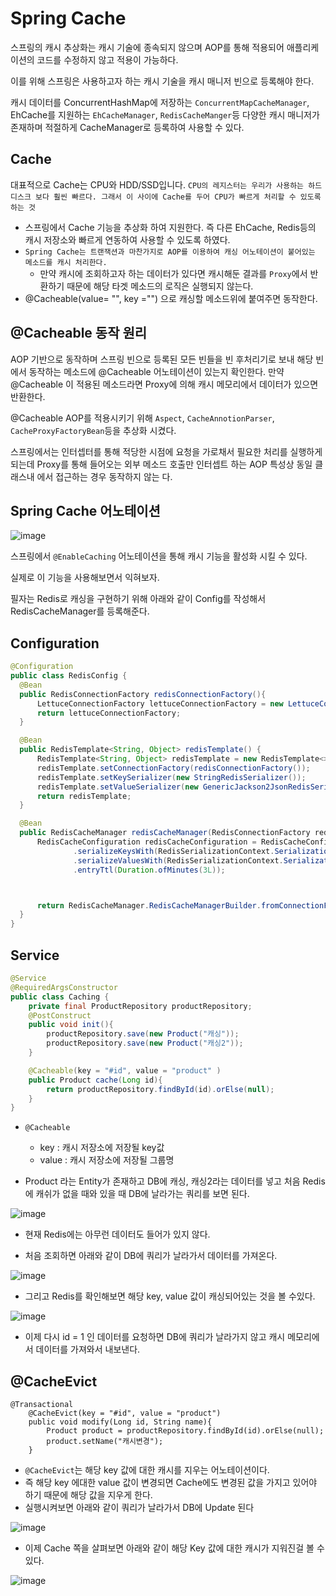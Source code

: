 # Spring Cache

  스프링의 캐시 추상화는 캐시 기술에 종속되지 않으며 AOP를 통해 적용되어 애플리케이션의 코드를 수정하지 않고 적용이 가능하다.

  이를 위해 스프링은 사용하고자 하는 캐시 기술을 캐시 매니저 빈으로 등록해야 한다.

  캐시 데이터를 ConcurrentHashMap에 저장하는 `ConcurrentMapCacheManager`, EhCache를 지원하는 `EhCacheManager`, `RedisCacheManger`등 다양한 캐시 매니저가 존재하며 적절하게 CacheManager로 등록하여 사용할 수 있다.

  ## Cache
  대표적으로 Cache는 CPU와 HDD/SSD입니다. `CPU의 레지스터는 우리가 사용하는 하드디스크 보다 훨씬 빠르다. 그래서 이 사이에 Cache를 두어 CPU가 빠르게 처리할 수 있도록 하는 것`

  - 스프링에서 Cache 기능을 추상화 하여 지원한다. 즉 다른 EhCache, Redis등의 캐시 저장소와 빠르게 연동하여 사용할 수 있도록 하였다.
  - `Spring Cache는 트랜잭션과 마찬가지로 AOP를 이용하여 캐싱 어노테이션이 붙어있는 메소드를 캐시 처리한다.`
    - 만약 캐시에 조회하고자 하는 데이터가 있다면 캐시해둔 결과를 `Proxy`에서 반환하기 때문에 해당 타겟 메소드의 로직은 실행되지 않는다.
  - @Cacheable(value= "", key ="") 으로 캐싱할 메소드위에 붙여주면 동작한다.

  ## @Cacheable 동작 원리

  AOP 기반으로 동작하며 스프링 빈으로 등록된 모든 빈들을 빈 후처리기로 보내 해당 빈에서 동작하는 메소드에 @Cacheable 어노테이션이 있는지 확인한다.
  만약 @Cacheable 이 적용된 메소드라면 Proxy에 의해 캐시 메모리에서 데이터가 있으면 반환한다.

  @Cacheable AOP를 적용시키기 위해 `Aspect`, `CacheAnnotionParser`, `CacheProxyFactoryBean`등을 추상화 시켰다.


  스프링에서는 인터셉터를 통해 적당한 시점에 요청을 가로채서 필요한 처리를 실행하게 되는데 Proxy를 통해 들어오는 외부 메소드 호출만 인터셉트 하는 AOP 특성상 동일 클래스내 에서 접근하는 경우 동작하지 않는  다.

  ## Spring Cache 어노테이션

  
![image](https://github.com/russell-seo/TIL/assets/79154652/d56b39fa-f710-4d98-88b7-6bca01ffb898)


스프링에서 `@EnableCaching` 어노테이션을 통해 캐시 기능을 활성화 시킬 수 있다.

실제로 이 기능을 사용해보면서 익혀보자.


필자는 Redis로 캐싱을 구현하기 위해 아래와 같이 Config를 작성해서 RedisCacheManager를 등록해준다.
  ## Configuration

  ~~~java
  @Configuration
public class RedisConfig {
    @Bean
    public RedisConnectionFactory redisConnectionFactory(){
        LettuceConnectionFactory lettuceConnectionFactory = new LettuceConnectionFactory(new RedisStandaloneConfiguration("localhost", 6379));
        return lettuceConnectionFactory;
    }

    @Bean
    public RedisTemplate<String, Object> redisTemplate() {
        RedisTemplate<String, Object> redisTemplate = new RedisTemplate<>();
        redisTemplate.setConnectionFactory(redisConnectionFactory());
        redisTemplate.setKeySerializer(new StringRedisSerializer());
        redisTemplate.setValueSerializer(new GenericJackson2JsonRedisSerializer());
        return redisTemplate;
    }

    @Bean
    public RedisCacheManager redisCacheManager(RedisConnectionFactory redisConnectionFactory){
        RedisCacheConfiguration redisCacheConfiguration = RedisCacheConfiguration.defaultCacheConfig()
                .serializeKeysWith(RedisSerializationContext.SerializationPair.fromSerializer(new StringRedisSerializer()))
                .serializeValuesWith(RedisSerializationContext.SerializationPair.fromSerializer(new GenericJackson2JsonRedisSerializer()))
                .entryTtl(Duration.ofMinutes(3L));



        return RedisCacheManager.RedisCacheManagerBuilder.fromConnectionFactory(redisConnectionFactory).cacheDefaults(redisCacheConfiguration).build();
    }
  }
  ~~~


## Service

~~~java
@Service
@RequiredArgsConstructor
public class Caching {
    private final ProductRepository productRepository;
    @PostConstruct
    public void init(){
        productRepository.save(new Product("캐싱"));
        productRepository.save(new Product("캐싱2"));
    }

    @Cacheable(key = "#id", value = "product" )
    public Product cache(Long id){
        return productRepository.findById(id).orElse(null);
    }
}
~~~

- `@Cacheable`
  -  key : 캐시 저장소에 저장될 key값
  -  value : 캐시 저장소에 저장될 그룹명

- Product 라는 Entity가 존재하고 DB에 캐싱, 캐싱2라는 데이터를 넣고 처음 Redis 에 캐쉬가 없을 때와 있을 때 DB에 날라가는 쿼리를 보면 된다.


![image](https://github.com/russell-seo/TIL/assets/79154652/fce01c46-361b-4789-9565-b2d9c4eef3f8)

- 현재 Redis에는 아무런 데이터도 들어가 있지 않다.

- 처음 조회하면 아래와 같이 DB에 쿼리가 날라가서 데이터를 가져온다.

![image](https://github.com/russell-seo/TIL/assets/79154652/eeb86e58-5c2a-4dc3-bb67-65cee768a731)

- 그리고 Redis를 확인해보면 해당 key, value 값이 캐싱되어있는 것을 볼 수있다.

![image](https://github.com/russell-seo/TIL/assets/79154652/4749916e-2f76-4abb-8e58-5bb005c3d67e)


- 이제 다시 id = 1 인 데이터를 요청하면 DB에 쿼리가 날라가지 않고 캐시 메모리에서 데이터를 가져와서 내보낸다.



## @CacheEvict
~~~
@Transactional
    @CacheEvict(key = "#id", value = "product")
    public void modify(Long id, String name){
        Product product = productRepository.findById(id).orElse(null);
        product.setName("캐시변경");
    }
~~~

- `@CacheEvict`는 해당 key 값에 대한 캐시를 지우는 어노테이션이다.
- 즉 해당 key 에대한 value 값이 변경되면 Cache에도 변경된 값을 가지고 있어야 하기 때문에 해당 값을 지우게 한다.
- 실행시켜보면 아래와 같이 쿼리가 날라가서 DB에 Update 된다
  
![image](https://github.com/russell-seo/TIL/assets/79154652/46952a09-32f2-47ff-b4eb-f8b694d5cbc1)

- 이제 Cache 쪽을 살펴보면 아래와 같이 해당 Key 값에 대한 캐시가 지워진걸 볼 수 있다.

![image](https://github.com/russell-seo/TIL/assets/79154652/399592d4-b4e0-4773-9991-55ba6cbe77c6)
